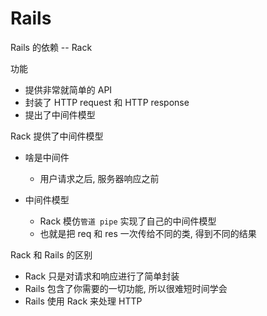 # Rails

Rails 的依赖 -- Rack

功能
- 提供非常就简单的 API
- 封装了 HTTP request 和 HTTP response
- 提出了中间件模型

Rack 提供了中间件模型
- 啥是中间件
   - 用户请求之后, 服务器响应之前
 
- 中间件模型
   - Rack 模仿`管道 pipe` 实现了自己的中间件模型
   - 也就是把 req 和 res 一次传给不同的类, 得到不同的结果
   
Rack 和 Rails 的区别
- Rack 只是对请求和响应进行了简单封装
- Rails 包含了你需要的一切功能, 所以很难短时间学会
- Rails 使用 Rack 来处理 HTTP